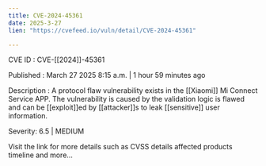 ```yaml
---
title: CVE-2024-45361
date: 2025-3-27
lien: "https://cvefeed.io/vuln/detail/CVE-2024-45361"

---
```


CVE ID : CVE-[[2024]]-45361

Published :  March 27
2025
8:15 a.m. | 1 hour
59 minutes ago

Description : A protocol flaw vulnerability exists in the [[Xiaomi]] Mi Connect Service APP. The vulnerability is caused by the validation logic is flawed and can be [[exploit]]ed by [[attacker]]s to leak [[sensitive]] user information.

Severity: 6.5 | MEDIUM

Visit the link for more details
such as CVSS details
affected products
timeline
and more...
